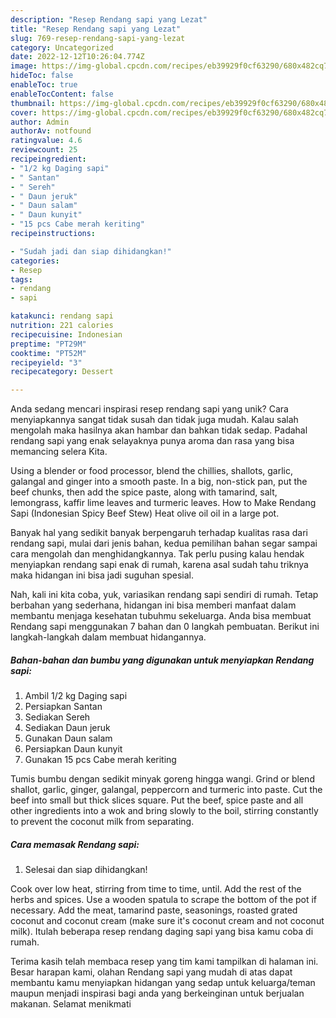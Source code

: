 ```yaml
---
description: "Resep Rendang sapi yang Lezat"
title: "Resep Rendang sapi yang Lezat"
slug: 769-resep-rendang-sapi-yang-lezat
category: Uncategorized
date: 2022-12-12T10:26:04.774Z
image: https://img-global.cpcdn.com/recipes/eb39929f0cf63290/680x482cq70/rendang-sapi-foto-resep-utama.jpg
hideToc: false
enableToc: true
enableTocContent: false
thumbnail: https://img-global.cpcdn.com/recipes/eb39929f0cf63290/680x482cq70/rendang-sapi-foto-resep-utama.jpg
cover: https://img-global.cpcdn.com/recipes/eb39929f0cf63290/680x482cq70/rendang-sapi-foto-resep-utama.jpg
author: Admin
authorAv: notfound
ratingvalue: 4.6
reviewcount: 25
recipeingredient:
- "1/2 kg Daging sapi"
- " Santan"
- " Sereh"
- " Daun jeruk"
- " Daun salam"
- " Daun kunyit"
- "15 pcs Cabe merah keriting"
recipeinstructions:

- "Sudah jadi dan siap dihidangkan!"
categories:
- Resep
tags:
- rendang
- sapi

katakunci: rendang sapi 
nutrition: 221 calories
recipecuisine: Indonesian
preptime: "PT29M"
cooktime: "PT52M"
recipeyield: "3"
recipecategory: Dessert

---
```





Anda sedang mencari inspirasi resep rendang sapi yang unik? Cara menyiapkannya sangat tidak susah dan tidak juga mudah. Kalau salah mengolah maka hasilnya akan hambar dan bahkan tidak sedap. Padahal rendang sapi yang enak selayaknya punya aroma dan rasa yang bisa memancing selera Kita.





Using a blender or food processor, blend the chillies, shallots, garlic, galangal and ginger into a smooth paste. In a big, non-stick pan, put the beef chunks, then add the spice paste, along with tamarind, salt, lemongrass, kaffir lime leaves and turmeric leaves. How to Make Rendang Sapi (Indonesian Spicy Beef Stew) Heat olive oil oil in a large pot.

Banyak hal yang sedikit banyak berpengaruh terhadap kualitas rasa dari rendang sapi, mulai dari jenis bahan, kedua pemilihan bahan segar sampai cara mengolah dan menghidangkannya. Tak perlu pusing kalau hendak menyiapkan rendang sapi enak di rumah, karena asal sudah tahu triknya maka hidangan ini bisa jadi suguhan spesial.






Nah, kali ini kita coba, yuk, variasikan rendang sapi sendiri di rumah. Tetap berbahan yang sederhana, hidangan ini bisa memberi manfaat dalam membantu menjaga kesehatan tubuhmu sekeluarga. Anda bisa membuat Rendang sapi menggunakan 7 bahan dan 0 langkah pembuatan. Berikut ini langkah-langkah dalam membuat hidangannya.

<!--inarticleads1-->

##### Bahan-bahan dan bumbu yang digunakan untuk menyiapkan Rendang sapi:

1. Ambil 1/2 kg Daging sapi
1. Persiapkan  Santan
1. Sediakan  Sereh
1. Sediakan  Daun jeruk
1. Gunakan  Daun salam
1. Persiapkan  Daun kunyit
1. Gunakan 15 pcs Cabe merah keriting


Tumis bumbu dengan sedikit minyak goreng hingga wangi. Grind or blend shallot, garlic, ginger, galangal, peppercorn and turmeric into paste. Cut the beef into small but thick slices square. Put the beef, spice paste and all other ingredients into a wok and bring slowly to the boil, stirring constantly to prevent the coconut milk from separating. 

<!--inarticleads2-->

##### Cara memasak Rendang sapi:


1. Selesai dan siap dihidangkan!

Cook over low heat, stirring from time to time, until. Add the rest of the herbs and spices. Use a wooden spatula to scrape the bottom of the pot if necessary. Add the meat, tamarind paste, seasonings, roasted grated coconut and coconut cream (make sure it&#39;s coconut cream and not coconut milk). Itulah beberapa resep rendang daging sapi yang bisa kamu coba di rumah. 

Terima kasih telah membaca resep yang tim kami tampilkan di halaman ini. Besar harapan kami, olahan Rendang sapi yang mudah di atas dapat membantu kamu menyiapkan hidangan yang sedap untuk keluarga/teman maupun menjadi inspirasi bagi anda yang berkeinginan untuk berjualan makanan. Selamat menikmati
